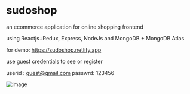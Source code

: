 # sudoshop

an ecommerce application for online shopping frontend

using Reactjs+Redux, Express, NodeJs and MongoDB + MongoDB Atlas

for demo:
https://sudoshop.netlify.app

use guest credentials to see or register

userid : guest@gmail.com
passwrd: 123456

![image](https://user-images.githubusercontent.com/62400099/164299824-b799c75c-799e-475a-bfb4-7a8b5ebd85f8.png)
